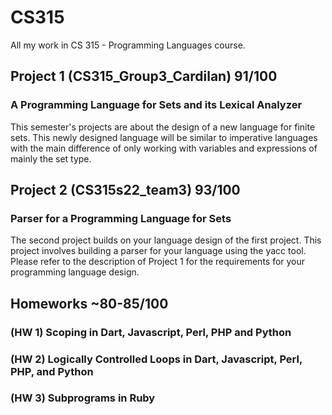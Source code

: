 # CS315
All my work in CS 315 - Programming Languages course.

## Project 1 (CS315_Group3_Cardilan) 91/100
### A Programming Language for Sets and its Lexical Analyzer

This semester's projects are about the design of a new language for finite sets. This newly designed language will be similar to imperative languages with the main difference of only working with variables and expressions of mainly the set type.

## Project 2 (CS315s22_team3) 93/100
### Parser for a Programming Language for Sets

The second project builds on your language design of the first project. This project involves building a parser for your language using the yacc tool. Please refer to the description of Project 1 for the requirements for your programming language design.

## Homeworks ~80-85/100
### (HW 1) Scoping in Dart, Javascript, Perl, PHP and Python
### (HW 2) Logically Controlled Loops in Dart, Javascript, Perl, PHP, and Python
### (HW 3) Subprograms in Ruby
